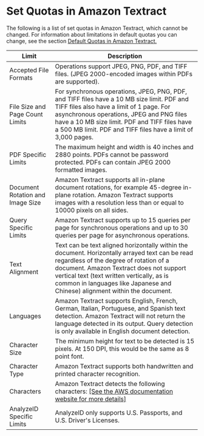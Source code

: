 # Set Quotas in Amazon Textract<a name="limits-document"></a>

The following is a list of set quotas in Amazon Textract, which cannot be changed\. For information about limitations in default quotas you can change, see the section [Default Quotas in Amazon Textract\.](limits-quotas-explained.md)


| Limit | Description | 
| --- | --- | 
|  Accepted File Formats  |  Operations support JPEG, PNG, PDF, and TIFF files\. \(JPEG 2000\-encoded images within PDFs are supported\)\.  | 
|  File Size and Page Count Limits  |  For synchronous operations, JPEG, PNG, PDF, and TIFF files have a 10 MB size limit\. PDF and TIFF files also have a limit of 1 page\. For asynchronous operations, JPEG and PNG files have a 10 MB size limit\. PDF and TIFF files have a 500 MB limit\. PDF and TIFF files have a limit of 3,000 pages\.  | 
|  PDF Specific Limits  |  The maximum height and width is 40 inches and 2880 points\. PDFs cannot be password protected\. PDFs can contain JPEG 2000 formatted images\.  | 
|  Document Rotation and Image Size  |  Amazon Textract supports all in\-plane document rotations, for example 45\-degree in\-plane rotation\. Amazon Textract supports images with a resolution less than or equal to 10000 pixels on all sides\.  | 
| Query Specific Limits |  Amazon Textract supports up to 15 queries per page for synchronous operations and up to 30 queries per page for asynchronous operations\.   | 
|  Text Alignment  |   Text can be text aligned horizontally within the document\. Horizontally arrayed text can be read regardless of the degree of rotation of a document\. Amazon Textract does not support vertical text \(text written vertically, as is common in languages like Japanese and Chinese\) alignment within the document\.  | 
|  Languages  |   Amazon Textract supports English, French, German, Italian, Portuguese, and Spanish text detection\. Amazon Textract will not return the language detected in its output\. Query detection is only available in English document detection\.   | 
|  Character Size  |  The minimum height for text to be detected is 15 pixels\. At 150 DPI, this would be the same as 8 point font\.  | 
|  Character Type  |  Amazon Textract supports both handwritten and printed character recognition\.   | 
|  Characters  |  Amazon Textract detects the following characters: [\[See the AWS documentation website for more details\]](http://docs.aws.amazon.com/textract/latest/dg/limits-document.html)  | 
|  AnalyzeID Specific Limits  |  AnalyzeID only supports U\.S\. Passports, and U\.S\. Driver's Licenses\.  | 